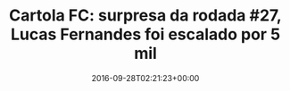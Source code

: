 ---
layout: post
title: "Cartola FC: surpresa da rodada #27, Lucas Fernandes foi escalado por 5 mil"
date: 2016-09-28T02:21:23+00:00
external_link: "http://globoesporte.globo.com/cartola-fc/noticia/2016/09/cartola-fc-surpresa-da-rodada-27-lucas-fernandes-foi-escalado-por-5-mil.html"
categories: news globo.com
---